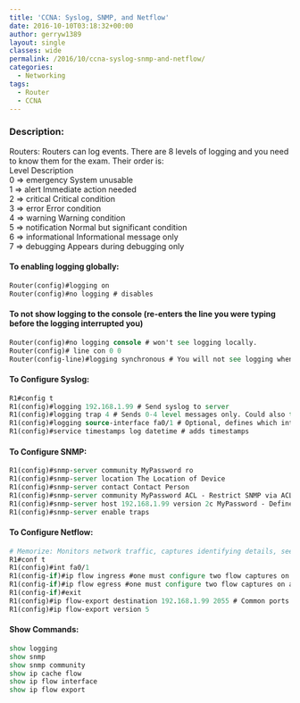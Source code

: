 ```yaml
---
title: 'CCNA: Syslog, SNMP, and Netflow'
date: 2016-10-10T03:18:32+00:00
author: gerryw1389
layout: single
classes: wide
permalink: /2016/10/ccna-syslog-snmp-and-netflow/
categories:
  - Networking
tags:
  - Router
  - CCNA
---
```

<!--more-->

### Description:

Routers: Routers can log events. There are 8 levels of logging and you need to know them for the exam. Their order is:  
Level Description  
0 => emergency System unusable  
1 => alert Immediate action needed  
2 => critical Critical condition  
3 => error Error condition  
4 => warning Warning condition  
5 => notification Normal but significant condition  
6 => informational Informational message only  
7 => debugging Appears during debugging only

#### To enabling logging globally:

   ```tcl
   Router(config)#logging on
   Router(config)#no logging # disables
   ```

#### To not show logging to the console (re-enters the line you were typing before the logging interrupted you)

   ```tcl
   Router(config)#no logging console # won't see logging locally.
   Router(config)# line con 0 0
   Router(config-line)#logging synchronous # You will not see logging when you are ssh'd in or telnet'd in after these commands.
   ```

#### To Configure Syslog:

   ```tcl
   R1#config t
   R1(config)#logging 192.168.1.99 # Send syslog to server
   R1(config)#logging trap 4 # Sends 0-4 level messages only. Could also type "logging trap warning"
   R1(config)#logging source-interface fa0/1 # Optional, defines which interface IP is stamped on log messages
   R1(config)#service timestamps log datetime # adds timestamps
   ```

#### To Configure SNMP:

   ```tcl
   R1(config)#snmp-server community MyPassword ro
   R1(config)#snmp-server location The Location of Device
   R1(config)#snmp-server contact Contact Person
   R1(config)#snmp-server community MyPassword ACL - Restrict SNMP via ACL
   R1(config)#snmp-server host 192.168.1.99 version 2c MyPassword - Define server to send traps to and SNMP version
   R1(config)#snmp-server enable traps
   ```

#### To Configure Netflow:

   ```tcl
   # Memorize: Monitors network traffic, captures identifying details, sees why network conditions are present.
   R1#conf t
   R1(config)#int fa0/1
   R1(config-if)#ip flow ingress #one must configure two flow captures on an interface to get both directions
   R1(config-if)#ip flow egress #one must configure two flow captures on an interface to get both directions
   R1(config-if)#exit
   R1(config)#ip flow-export destination 192.168.1.99 2055 # Common ports are 99, 2055, 9996
   R1(config)#ip flow-export version 5
   ```

#### Show Commands:

   ```tcl
   show logging
   show snmp
   show snmp community
   show ip cache flow
   show ip flow interface
   show ip flow export
   ```

